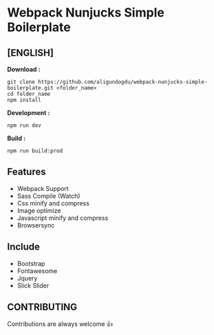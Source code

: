 # Webpack Nunjucks Simple Boilerplate

## [ENGLISH]

**Download :**
```
git clone https://github.com/aligundogdu/webpack-nunjucks-simple-boilerplate.git <folder_name>
cd folder_name
npm install
```
**Development :**

```
npm run dev
```

**Build :**

```
npm run build:prod
```

## Features

* Webpack Support
* Sass Compile (Watch)
* Css minify and compress 
* Image optimize
* Javascript minify and compress
* Browsersync
 
## Include

* Bootstrap
* Fontawesome
* Jquery
* Slick Slider


## CONTRIBUTING

Contributions are always welcome  👍


